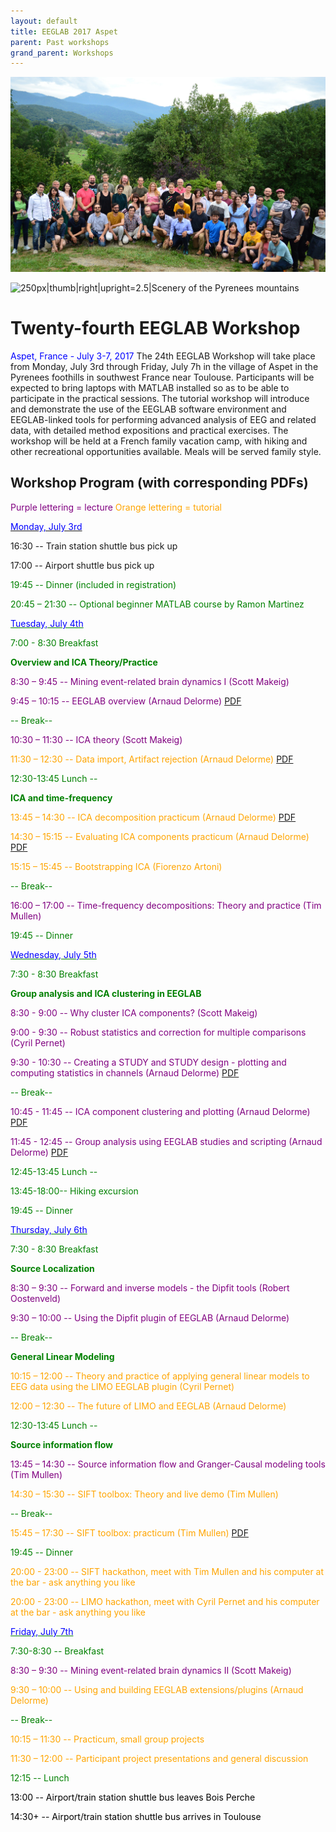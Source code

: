 ```yaml
---
layout: default
title: EEGLAB 2017 Aspet
parent: Past workshops
grand_parent: Workshops
---
```


![700px\|thumb\|center\|upright=2.5](/assets/images/Group_aspet2017.jpg)

![250px\|thumb\|right\|upright=2.5\|Scenery of the Pyrenees
mountains](/assets/images/Pyrennees.png)

Twenty-fourth EEGLAB Workshop
=============================

<span style="color: blue">Aspet, France - July 3-7, 2017</span>
The 24th EEGLAB Workshop will take place from Monday, July 3rd through
Friday, July 7h in the village of Aspet in the Pyrenees foothills in
southwest France near Toulouse. Participants will be expected to bring
laptops with MATLAB installed so as to be able to participate in the
practical sessions. The tutorial workshop will introduce and demonstrate
the use of the EEGLAB software environment and EEGLAB-linked tools for
performing advanced analysis of EEG and related data, with detailed
method expositions and practical exercises. The workshop will be held at
a French family vacation camp, with hiking and other recreational
opportunities available. Meals will be served family style.


Workshop Program (with corresponding PDFs)
------------------------------------------

<span style="color: purple">Purple lettering = lecture</span>
<span style="color: orange">Orange lettering = tutorial</span>

<u><span style="color: blue">Monday, July 3rd</span></u>


16:30 -- Train station shuttle bus pick up

17:00 -- Airport shuttle bus pick up

<span style="color: green">


19:45 -- Dinner (included in registration)</span>

20:45 – 21:30 -- Optional beginner MATLAB course by Ramon Martinez

<u><span style="color: blue">Tuesday, July 4th</span></u>


<span style="color: green">7:00 - 8:30 Breakfast</span>

<!-- -->


**Overview and ICA Theory/Practice**


<span style="color: purple">8:30 – 9:45 -- Mining event-related brain dynamics I (Scott Makeig)</span>

<span style="color: purple">9:45 – 10:15 -- EEGLAB overview (Arnaud Delorme)</span> [PDF](https://sccn.ucsd.edu/githubwiki/files/eeglab2017_ad_eeglab_overview2.pdf)

<span style="color: green">-- Break--</span>

<span style="color: purple">10:30 – 11:30 -- ICA theory (Scott Makeig)</span>

<span style="color: orange">11:30 – 12:30 -- Data import, Artifact rejection (Arnaud Delorme)</span> [PDF](https://sccn.ucsd.edu/githubwiki/files/eeglab2017_aspet_artifact_and_ica.pdf)
<!-- -->


<span style="color: green">12:30-13:45 Lunch --</span>

<!-- -->


**ICA and time-frequency**


<span style="color: orange">13:45 – 14:30 -- ICA decomposition practicum (Arnaud Delorme)</span> [PDF](https://sccn.ucsd.edu/githubwiki/files/tuesday_run_ica_and_plot.pdf)

<span style="color: orange">14:30 – 15:15 -- Evaluating ICA components practicum (Arnaud Delorme)</span> [PDF](https://sccn.ucsd.edu/githubwiki/files/tuesday_ica_evaluation.pdf‎)

<span style="color: orange">15:15 – 15:45 -- Bootstrapping ICA (Fiorenzo Artoni)</span>

<span style="color: green">-- Break--</span>

<span style="color: purple">16:00 – 17:00 -- Time-frequency decompositions: Theory and practice (Tim Mullen)</span>

<span style="color: green">19:45 -- Dinner</span>

<u><span style="color: blue">Wednesday, July 5th</span></u>


<span style="color: green">7:30 - 8:30 Breakfast</span>

**Group analysis and ICA clustering in EEGLAB**


<span style="color: purple">8:30 - 9:00 -- Why cluster ICA components? (Scott Makeig)</span>

<span style="color: purple">9:00 - 9:30 -- Robust statistics and correction for multiple comparisons (Cyril Pernet)</span>

<span style="color: purple">9:30 - 10:30 -- Creating a STUDY and STUDY design - plotting and computing statistics in channels (Arnaud Delorme)</span> [PDF](https://sccn.ucsd.edu/githubwiki/files/eeglab2017_ad_study_design.pdf)

<span style="color: green">-- Break--</span>

<span style="color: purple">10:45 - 11:45 -- ICA component clustering and plotting (Arnaud Delorme)</span> [PDF](https://sccn.ucsd.edu/githubwiki/files/eeglab2017_ad_study_clustering.pdf)

<span style="color: purple">11:45 - 12:45 -- Group analysis using EEGLAB studies and scripting (Arnaud Delorme)</span> [PDF](https://sccn.ucsd.edu/githubwiki/files/eeglab2017_ad_study_scipting.pdf)
<!-- -->


<span style="color: green">12:45-13:45 Lunch --</span>

<!-- -->


<span style="color: green">13:45-18:00-- Hiking excursion</span>

<!-- -->


<span style="color: green">19:45 -- Dinner</span>

<u><span style="color: blue">Thursday, July 6th</span></u>


<span style="color: green">7:30 - 8:30 Breakfast</span>

<!-- -->


**Source Localization**


<span style="color: purple">8:30 – 9:30 -- Forward and inverse models - the Dipfit tools (Robert Oostenveld)</span>

<span style="color: purple">9:30 – 10:00 -- Using the Dipfit plugin of EEGLAB (Arnaud Delorme)</span>

<!-- -->



<span style="color: green">-- Break--</span>

<!-- -->


**General Linear Modeling**


<span style="color: orange">10:15 – 12:00 -- Theory and practice of applying general linear models to EEG data using the LIMO EEGLAB plugin (Cyril Pernet)</span>

<span style="color: orange">12:00 – 12:30 -- The future of LIMO and EEGLAB (Arnaud Delorme)</span>

<!-- -->


<span style="color: green">12:30-13:45 Lunch --</span>

<!-- -->


**Source information flow**


<span style="color: purple">13:45 – 14:30 -- Source information flow and Granger-Causal modeling tools (Tim Mullen)</span>

<span style="color: orange">14:30 – 15:30 -- SIFT toolbox: Theory and live demo (Tim Mullen)</span>


<span style="color: green">-- Break--</span>

<span style="color: orange">15:45 – 17:30 -- SIFT toolbox: practicum (Tim Mullen)</span> [PDF](https://sccn.ucsd.edu/githubwiki/files/sift_i_practicum.pdf)



<span style="color: green">19:45 -- Dinner </span>

<span style="color: orange">20:00 - 23:00 -- SIFT hackathon, meet with Tim Mullen and his computer at the bar - ask anything you like </span>

<!-- -->



<span style="color: orange">20:00 - 23:00 -- LIMO hackathon, meet with Cyril Pernet and his computer at the bar - ask anything you like </span>

<u><span style="color: blue">Friday, July 7th</span></u>


<span style="color: green">7:30-8:30 -- Breakfast</span>


<span style="color: purple">8:30 – 9:30 -- Mining event-related brain dynamics II (Scott Makeig)</span>

<span style="color: orange">9:30 – 10:00 -- Using and building EEGLAB extensions/plugins (Arnaud Delorme)</span>

<span style="color: green">-- Break--</span>

<span style="color: orange">10:15 – 11:30 -- Practicum, small group projects</span>

<span style="color: orange">11:30 – 12:00 -- Participant project presentations and general discussion</span>


<span style="color: green">12:15 -- Lunch</span>

<!-- -->


<span style="color: black">13:00 -- Airport/train station shuttle bus leaves Bois Perche</span>

<span style="color: black">14:30+ -- Airport/train station shuttle bus arrives in Toulouse</span>


